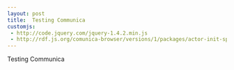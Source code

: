 ```yaml
---
layout: post
title:  Testing Communica
customjs:
 - http://code.jquery.com/jquery-1.4.2.min.js
 - http://rdf.js.org/comunica-browser/versions/1/packages/actor-init-sparql/comunica-browser.js"
---
```

Testing Communica




